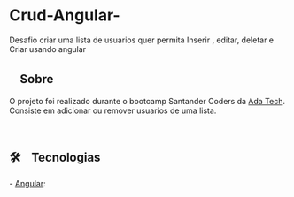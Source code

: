 # Crud-Angular-
Desafio criar uma lista de usuarios quer permita Inserir , editar, deletar e Criar  usando angular 

 <h2> ﾠSobre</h2>
 <p>O projeto foi realizado durante o bootcamp Santander Coders da <a href="https://ada.tech/" target="_blank">Ada Tech</a>. Consiste em adicionar ou remover usuarios de uma lista. 
</p><br/>

<h2> 🛠️ﾠTecnologias</h2>
<p> - <a href="https://angular.io/" target="_blank">Angular</a>:</p>
<br/>
